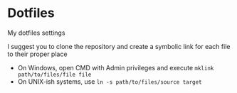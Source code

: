 # Dotfiles
My dotfiles settings

I suggest you to clone the repository and create a symbolic link for each file to their proper place

* On Windows, open CMD with Admin privileges and execute `mklink path/to/files/file file`
* On UNIX-ish systems, use `ln -s path/to/files/source target`

